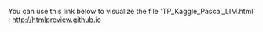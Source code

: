 You can use this link below to visualize the file 'TP_Kaggle_Pascal_LIM.html' :
http://htmlpreview.github.io

